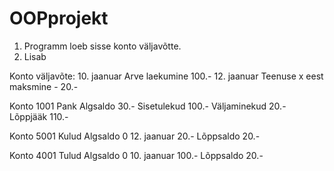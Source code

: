 # OOPprojekt

1. Programm loeb sisse konto väljavõtte. 
2. Lisab 

Konto väljavõte:
10. jaanuar Arve laekumine 100.-
12. jaanuar Teenuse x eest maksmine - 20.-


Konto 1001 Pank
Algsaldo 30.-
Sisetulekud 100.-
Väljaminekud 20.-
Lõppjääk 110.-

Konto 5001 Kulud
Algsaldo 0
12. jaanuar 20.-
Lõppsaldo 20.-

Konto 4001 Tulud
Algsaldo 0
10. jaanuar  100.-
Lõppsaldo 20.-


